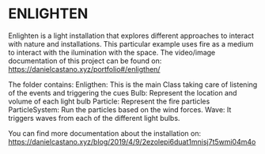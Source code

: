 # ENLIGHTEN

Enlighten is a light installation that explores different approaches to interact with nature and installations. This particular example uses fire as a medium to interact with the ilumination with the space.
The video/image documentation of this project can be found on: https://danielcastano.xyz/portfolio#/enligthen/

The folder contains:
Enligthen: This is the main Class taking care of listening of the events and triggering the cues
Bulb: Represent the location and volume of each light bulb
Particle: Represent the fire particles
ParticleSystem: Run the particles based on the wind forces.
Wave: It triggers waves from each of the different light bulbs.

You can find more documentation about the installation on:
https://danielcastano.xyz/blog/2019/4/9/2ezolepi6duat1mnisj7t5wmi04m4o

